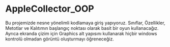 # AppleCollector_OOP
Bu projemizde nesne yönelimli kodlamaya giriş yapıyoruz. 
Sınıflar, Özellikler, Metotlar ve Kalıtımın başlangıç noktası olarak basit bir oyun kullanacağız. 
Ayrıca ekranda çizim için Graphics alt yapısını kullanarak hiçbir windows kontrolü olmadan görüntü oluşturmayı öğreneceğiz.
